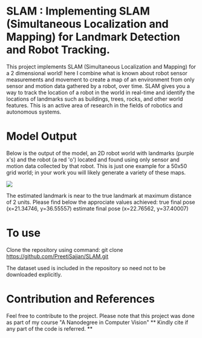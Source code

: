 # SLAM : Implementing SLAM (Simultaneous Localization and Mapping) for Landmark Detection and Robot Tracking. 

This project implements SLAM (Simultaneous Localization and Mapping) for a 2 dimensional world! here I combine what is known about robot sensor measurements and movement to create a map of an environment from only sensor and motion data gathered by a robot, over time. SLAM gives you a way to track the location of a robot in the world in real-time and identify the locations of landmarks such as buildings, trees, rocks, and other world features. This is an active area of research in the fields of robotics and autonomous systems.

# Model Output

Below is the output of the model, an 2D robot world with landmarks (purple x's) and the robot (a red 'o') located and found using only sensor and motion data collected by that robot. This is just one example for a 50x50 grid world; in your work you will likely generate a variety of these maps.

![](images/output)

The estimated landmark is near to the true landmark at maximum distance of 2 units. Please find below the approciate values achieved:
true final pose (x=21.34746, y=36.55557) estimate final pose (x=22.76562, y=37.40007)

# To use
Clone the repository using command: git clone https://github.com/PreetiSajjan/SLAM.git

The dataset used is included in the repository so need not to be downloaded explicitly.

# Contribution and References

Feel free to contribute to the project.
Please note that this project was done as part of my course "A Nanodegree in Computer Vision"
** Kindly cite if any part of the code is referred. **
